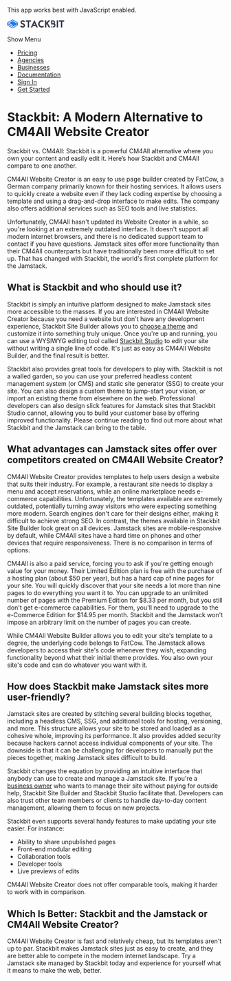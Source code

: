 This app works best with JavaScript enabled.

<a href="/" class="masthead-logo"><img src="/images/logo_alt.svg" alt="Stackbit logo" width="133" height="20" /></a>

<span class="screen-reader-text">Show Menu</span><span class="masthead-menu-icon" aria-hidden="true"></span>

-   [Pricing](/pricing)
-   [Agencies](/agencies)
-   [Businesses](/businesses)
-   [Documentation](https://www.stackbit.com/docs/)
-   [Sign In](https://app.stackbit.com/)
-   <a href="https://app.stackbit.com/create" class="button-component button-component-theme-accent button-component-hollow"><span>Get Started</span></a>

Stackbit: A Modern Alternative to CM4All Website Creator
========================================================

Stackbit vs. CM4All: Stackbit is a powerful CM4All alternative where you own your content and easily edit it. Here’s how Stackbit and CM4All compare to one another.

CM4All Website Creator is an easy to use page builder created by FatCow, a German company primarily known for their hosting services. It allows users to quickly create a website even if they lack coding expertise by choosing a template and using a drag-and-drop interface to make edits. The company also offers additional services such as SEO tools and live statistics.

Unfortunately, CM4All hasn't updated its Website Creator in a while, so you're looking at an extremely outdated interface. It doesn't support all modern internet browsers, and there is no dedicated support team to contact if you have questions. Jamstack sites offer more functionality than their CM4All counterparts but have traditionally been more difficult to set up. That has changed with Stackbit, the world's first complete platform for the Jamstack.

What is Stackbit and who should use it?
---------------------------------------

Stackbit is simply an intuitive platform designed to make Jamstack sites more accessible to the masses. If you are interested in CM4All Website Creator because you need a website but don't have any development experience, Stackbit Site Builder allows you to [choose a theme](http://jamstackthemes.dev/?utm_source=stackbit.com&utm_medium=article&utm_campaign=alternative-to-CM4All) and customize it into something truly unique. Once you're up and running, you can use a WYSIWYG editing tool called [Stackbit Studio](https://www.stackbit.com/blog/announcing-stackbit-studio/) to edit your site without writing a single line of code. It's just as easy as CM4All Website Builder, and the final result is better.

Stackbit also provides great tools for developers to play with. Stackbit is not a walled garden, so you can use your preferred headless content management system (or CMS) and static site generator (SSG) to create your site. You can also design a custom theme to jump-start your vision, or import an existing theme from elsewhere on the web. Professional developers can also design slick features for Jamstack sites that Stackbit Studio cannot, allowing you to build your customer base by offering improved functionality. Please continue reading to find out more about what Stackbit and the Jamstack can bring to the table.

What advantages can Jamstack sites offer over competitors created on CM4All Website Creator?
--------------------------------------------------------------------------------------------

CM4All Website Creator provides templates to help users design a website that suits their industry. For example, a restaurant site needs to display a menu and accept reservations, while an online marketplace needs e-commerce capabilities. Unfortunately, the templates available are extremely outdated, potentially turning away visitors who were expecting something more modern. Search engines don't care for their designs either, making it difficult to achieve strong SEO. In contrast, the themes available in Stackbit Site Builder look great on all devices. Jamstack sites are mobile-responsive by default, while CM4All sites have a hard time on phones and other devices that require responsiveness. There is no comparison in terms of options.

CM4All is also a paid service, forcing you to ask if you're getting enough value for your money. Their Limited Edition plan is free with the purchase of a hosting plan (about $50 per year), but has a hard cap of nine pages for your site. You will quickly discover that your site needs a lot more than nine pages to do everything you want it to. You can upgrade to an unlimited number of pages with the Premium Edition for $8.33 per month, but you still don't get e-commerce capabilities. For them, you'll need to upgrade to the e-Commerce Edition for $14.95 per month. Stackbit and the Jamstack won't impose an arbitrary limit on the number of pages you can create.

While CM4All Website Builder allows you to edit your site's template to a degree, the underlying code belongs to FatCow. The Jamstack allows developers to access their site's code whenever they wish, expanding functionality beyond what their initial theme provides. You also own your site's code and can do whatever you want with it.

How does Stackbit make Jamstack sites more user-friendly?
---------------------------------------------------------

Jamstack sites are created by stitching several building blocks together, including a headless CMS, SSG, and additional tools for hosting, versioning, and more. This structure allows your site to be stored and loaded as a cohesive whole, improving its performance. It also provides added security because hackers cannot access individual components of your site. The downside is that it can be challenging for developers to manually put the pieces together, making Jamstack sites difficult to build.

Stackbit changes the equation by providing an intuitive interface that anybody can use to create and manage a Jamstack site. If you're a [business owner](https://www.stackbit.com/businesses/) who wants to manage their site without paying for outside help, Stackbit Site Builder and Stackbit Studio facilitate that. Developers can also trust other team members or clients to handle day-to-day content management, allowing them to focus on new projects.

Stackbit even supports several handy features to make updating your site easier. For instance:

-   Ability to share unpublished pages
-   Front-end modular editing
-   Collaboration tools
-   Developer tools
-   Live previews of edits

CM4All Website Creator does not offer comparable tools, making it harder to work with in comparison. 

Which Is Better: Stackbit and the Jamstack or CM4All Website Creator?
---------------------------------------------------------------------

CM4All Website Creator is fast and relatively cheap, but its templates aren't up to par. Stackbit makes Jamstack sites just as easy to create, and they are better able to compete in the modern internet landscape. Try a Jamstack site managed by Stackbit today and experience for yourself what it means to make the web, better.










